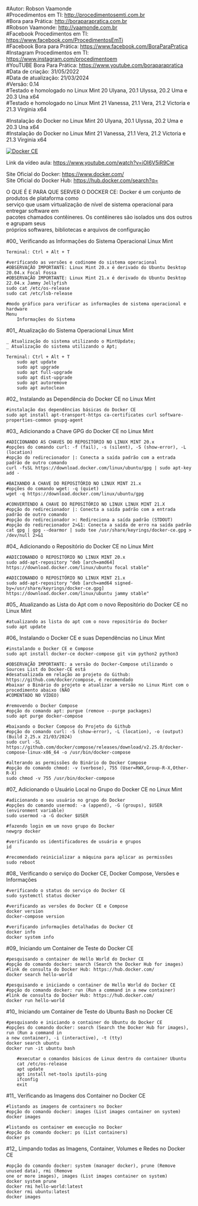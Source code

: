 #Autor: Robson Vaamonde<br>
#Procedimentos em TI: http://procedimentosemti.com.br<br>
#Bora para Prática: http://boraparapratica.com.br<br>
#Robson Vaamonde: http://vaamonde.com.br<br>
#Facebook Procedimentos em TI: https://www.facebook.com/ProcedimentosEmTi<br>
#Facebook Bora para Prática: https://www.facebook.com/BoraParaPratica<br>
#Instagram Procedimentos em TI: https://www.instagram.com/procedimentoem<br>
#YouTUBE Bora Para Prática: https://www.youtube.com/boraparapratica<br>
#Data de criação: 31/05/2022<br>
#Data de atualização: 21/03/2024<br>
#Versão: 0.14<br>
#Testado e homologado no Linux Mint 20 Ulyana, 20.1 Ulyssa, 20.2 Uma e 20.3 Una x64<br>
#Testado e homologado no Linux Mint 21 Vanessa, 21.1 Vera, 21.2 Victoria e 21.3 Virginia x64

#Instalação do Docker no Linux Mint 20 Ulyana, 20.1 Ulyssa, 20.2 Uma e 20.3 Una x64<br>
#Instalação do Docker no Linux Mint 21 Vanessa, 21.1 Vera, 21.2 Victoria e 21.3 Virginia x64

[![Docker CE](http://img.youtube.com/vi/iOI6V5iR9Cw/0.jpg)](https://www.youtube.com/watch?v=iOI6V5iR9Cw "Docker CE")

Link da vídeo aula: https://www.youtube.com/watch?v=iOI6V5iR9Cw

Site Oficial do Docker: https://www.docker.com/<br>
Site Oficial do Docker Hub: https://hub.docker.com/search?q=

O QUE É E PARA QUE SERVER O DOCKER CE: Docker é um conjunto de produtos de plataforma como<br>
serviço que usam virtualização de nível de sistema operacional para entregar software em<br>
pacotes chamados contêineres. Os contêineres são isolados uns dos outros e agrupam seus<br>
próprios softwares, bibliotecas e arquivos de configuração

#00_ Verificando as Informações do Sistema Operacional Linux Mint<br>

	Terminal: Ctrl + Alt + T

	#verificando as versões e codinome do sistema operacional
	#OBSERVAÇÃO IMPORTANTE: Linux Mint 20.x é derivado do Ubuntu Desktop 20.04.x Focal Fossa
	#OBSERVAÇÃO IMPORTANTE: Linux Mint 21.x é derivado do Ubuntu Desktop 22.04.x Jammy Jellyfish
	sudo cat /etc/os-release
	sudo cat /etc/lsb-release

	#modo gráfico para verificar as informações de sistema operacional e hardware
	Menu
		Informações do Sistema
		
#01_ Atualização do Sistema Operacional Linux Mint<br>

	_ Atualização do sistema utilizando o MintUpdate;
	_ Atualização do sistema utilizando o Apt;

	Terminal: Ctrl + Alt + T
		sudo apt update
		sudo apt upgrade
		sudo apt full-upgrade
		sudo apt dist-upgrade
		sudo apt autoremove
		sudo apt autoclean

#02_ Instalando as Dependência do Docker CE no Linux Mint<br>

	#instalação das dependências básicas do Docker CE
	sudo apt install apt-transport-https ca-certificates curl software-properties-common gnupg-agent

#03_ Adicionando a Chave GPG do Docker CE no Linux Mint<br>

	#ADICIONANDO AS CHAVES DO REPOSITÓRIO NO LINUX MINT 20.x
	#opções do comando curl: -f (fail), -s (silent), -S (show-error), -L (location)
	#opção do redirecionador |: Conecta a saída padrão com a entrada padrão de outro comando
	curl -fsSL https://download.docker.com/linux/ubuntu/gpg | sudo apt-key add -

	#BAIXANDO A CHAVE DO REPOSITÓRIO NO LINUX MINT 21.x
	#opções do comando wget: -q (quiet)
	wget -q https://download.docker.com/linux/ubuntu/gpg 
	
	#CONVERTENDO A CHAVE DO REPOSITÓRIO NO LINUX LINUX MINT 21.X
	#opção do redirecionador |: Conecta a saída padrão com a entrada padrão de outro comando
	#opção do redirecionador >: Redireciona a saída padrão (STDOUT)
	#opção do redirecionador 2>&1: Conecta a saída de erro na saída padrão
	cat gpg | gpg --dearmor | sudo tee /usr/share/keyrings/docker-ce.gpg > /dev/null 2>&1

#04_ Adicionando o Repositório do Docker CE no Linux Mint<br>

	#ADICIONANDO O REPOSITÓRIO NO LINUX MINT 20.x
	sudo add-apt-repository "deb [arch=amd64] https://download.docker.com/linux/ubuntu focal stable"

	#ADICIONANDO O REPOSITÓRIO NO LINUX MINT 21.x
	sudo add-apt-repository "deb [arch=amd64 signed-by=/usr/share/keyrings/docker-ce.gpg] https://download.docker.com/linux/ubuntu jammy stable"

#05_ Atualizando as Lista do Apt com o novo Repositório do Docker CE no Linux Mint<br>

	#atualizando as lista do apt com o novo repositório do Docker
	sudo apt update

#06_ Instalando o Docker CE e suas Dependências no Linux Mint<br>

	#instalando o Docker CE e Compose
	sudo apt install docker-ce docker-compose git vim python2 python3

	#OBSERVAÇÃO IMPORTANTE: a versão do Docker-Compose utilizando o Sources List do Docker-CE está
	#desatualizada em relação ao projeto do Github: https://github.com/docker/compose, é recomendado
	#baixar o Binário do projeto e atualizar a versão no Linux Mint com o procedimento abaixo (NÃO
	#COMENTADO NO VÍDEO)

	#removendo o Docker Compose
	#opção do comando apt: purgue (remove --purge packages)
	sudo apt purge docker-compose
	
	#baixando o Docker Compose do Projeto do Github
	#opção do comando curl: -S (show-error), -L (location), -o (output) (Build 2.25.x 21/03/2024)
	sudo curl -SL https://github.com/docker/compose/releases/download/v2.25.0/docker-compose-linux-x86_64 -o /usr/bin/docker-compose

	#alterando as permissões do Binário do Docker Compose	
	#opção do comando chmod: -v (verbose), 755 (User=RWX,Group-R-X,Other-R-X)
	sudo chmod -v 755 /usr/bin/docker-compose

#07_ Adicionando o Usuário Local no Grupo do Docker CE no Linux Mint<br>

	#adicionando o seu usuário no grupo do Docker
	#opções do comando usermod: -a (append), -G (groups), $USER (environment variable)
	sudo usermod -a -G docker $USER
	
	#fazendo login em um novo grupo do Docker
	newgrp docker
	
	#verificando os identificadores de usuário e grupos
	id
	
	#recomendado reinicializar a máquina para aplicar as permissões
	sudo reboot

#08_ Verificando o serviço do Docker CE, Docker Compose, Versões e Informações<br>

	#verificando o status do serviço do Docker CE
	sudo systemctl status docker

	#verificando as versões do Docker CE e Compose
	docker version
	docker-compose version
	
	#verificando informações detalhadas do Docker CE
	docker info
	docker system info

#09_ Iniciando um Container de Teste do Docker CE<br>

	#pesquisando o container de Hello World do Docker CE
	#opção do comando docker: search (Search the Docker Hub for images)
	#link de consulta do Docker Hub: https://hub.docker.com/
	docker search hello-world
	
	#pesquisando e iniciando o container de Hello World do Docker CE
	#opção do comando docker: run (Run a command in a new container)
	#link de consulta do Docker Hub: https://hub.docker.com/
	docker run hello-world

#10_ Iniciando um Container de Teste do Ubuntu Bash no Docker CE<br>

	#pesquisando e iniciando o container do Ubuntu do Docker CE
	#opções do comando docker: search (Search the Docker Hub for images), run (Run a command in 
	a new container), -i (interactive), -t (tty)
	docker search ubuntu
	docker run -it ubuntu bash
		
		#executar o comandos básicos de Linux dentro do container Ubuntu
		cat /etc/os-release
		apt update
		apt install net-tools iputils-ping
		ifconfig
		exit

#11_ Verificando as Imagens dos Container no Docker CE<br>

	#listando as imagens de containers no Docker
	#opção do comando docker: images (List images container on system)
	docker images
	
	#listando os container em execução no Docker
	#opção do comando docker: ps (List containers)
	docker ps

#12_ Limpando todas as Imagens, Container, Volumes e Redes no Docker CE<br>

	#opção do comando docker: system (manager docker), prune (Remove unused data), rmi (Remove 
	one or more images), images (List images container on system)
	docker system prune
	docker rmi hello-world:latest
	docker rmi ubuntu:latest
	docker images